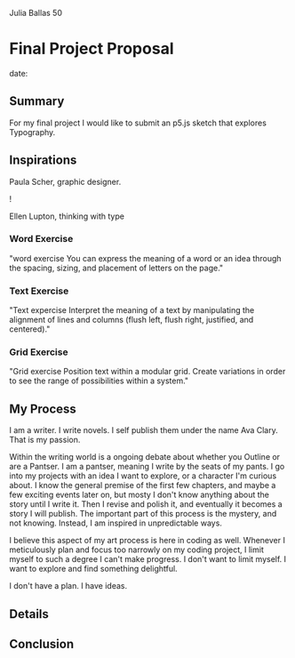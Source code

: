Julia Ballas 50

# Final Project Proposal

date:

## Summary

For my final project I would like to submit an p5.js sketch that explores Typography.

## Inspirations

Paula Scher, graphic designer.

!

Ellen Lupton, thinking with type

### Word Exercise

"word exercise
You can express the meaning of a word or
an idea through the spacing, sizing, and
placement of letters on the page."

### Text Exercise

"Text expercise
Interpret the meaning of a text
by manipulating the alignment of lines and columns
(flush left, flush right, justified, and centered)."

### Grid Exercise

"Grid exercise
Position text within a modular grid. Create variations in order to see the range of possibilities within a system."

## My Process

I am a writer. I write novels. I self publish them under the name Ava Clary. That is my passion.

Within the writing world is a ongoing debate about whether you Outline or are a Pantser. I am a pantser, meaning I write by the seats of my pants. I go into my projects with an idea I want to explore, or a character I'm curious about. I know the general premise of the first few chapters, and maybe a few exciting events later on, but mosty I don't know anything about the story until I write it. Then I revise and polish it, and eventually it becomes a story I will publish. The important part of this process is the mystery, and not knowing. Instead, I am inspired in unpredictable ways.

I believe this aspect of my art process is here in coding as well. Whenever I meticulously plan and focus too narrowly on my coding project, I limit myself to such a degree I can't make progress. I don't want to limit myself. I want to explore and find something delightful.

I don't have a plan. I have ideas.

## Details

## Conclusion
